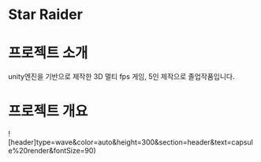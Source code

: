 # Star Raider
# 프로젝트 소개
unity엔진을 기반으로 제작한 3D 멀티 fps 게임, 5인 제작으로 졸업작품입니다.

# 프로젝트 개요
![header]type=wave&color=auto&height=300&section=header&text=capsule%20render&fontSize=90)

